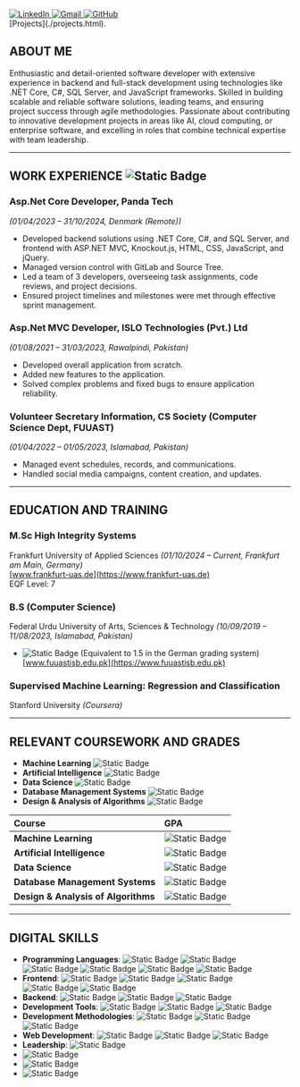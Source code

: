 
 <div>
    <a href="https://www.linkedin.com/in/mohsin-ayoub/" target="_blank">
      <img src="https://img.shields.io/badge/LinkedIn-0077B5?style=for-the-badge&logo=linkedin&logoColor=white" alt="LinkedIn">
    </a>
    <a href="mailto:rajputvishal33876@gmail.com" target="_blank">
      <img src="https://img.shields.io/badge/Gmail-D14836?style=for-the-badge&logo=gmail&logoColor=white" alt="Gmail">
    </a>
    <a href="https://github.com/Mohsin-Ayoub" target="_blank">
      <img src="https://img.shields.io/badge/GitHub-181717?style=for-the-badge&logo=github&logoColor=white" alt="GitHub">
    </a>
  </div>
  [Projects](./projects.html).
  
## ABOUT ME
Enthusiastic and detail-oriented software developer with extensive experience in backend and full-stack development using technologies like .NET Core, C#, SQL Server, and JavaScript frameworks. Skilled in building scalable and reliable software solutions, leading teams, and ensuring project success through agile methodologies. Passionate about contributing to innovative development projects in areas like AI, cloud computing, or enterprise software, and excelling in roles that combine technical expertise with team leadership.

---

## WORK EXPERIENCE ![Static Badge](https://img.shields.io/badge/3_Years_🥇🥈🥉-white?style=flat&color=blue)


### Asp.Net Core Developer, Panda Tech  
*(01/04/2023 – 31/10/2024, Denmark (Remote))*  
- Developed backend solutions using .NET Core, C#, and SQL Server, and frontend with ASP.NET MVC, Knockout.js, HTML, CSS, JavaScript, and jQuery.  
- Managed version control with GitLab and Source Tree.  
- Led a team of 3 developers, overseeing task assignments, code reviews, and project decisions.  
- Ensured project timelines and milestones were met through effective sprint management.  

### Asp.Net MVC Developer, ISLO Technologies (Pvt.) Ltd  
*(01/08/2021 – 31/03/2023, Rawalpindi, Pakistan)*  
- Developed overall application from scratch.  
- Added new features to the application.  
- Solved complex problems and fixed bugs to ensure application reliability.  

### Volunteer Secretary Information, CS Society (Computer Science Dept, FUUAST)  
*(01/04/2022 – 01/05/2023, Islamabad, Pakistan)*  
- Managed event schedules, records, and communications.  
- Handled social media campaigns, content creation, and updates.  

---

## EDUCATION AND TRAINING

### M.Sc High Integrity Systems  
Frankfurt University of Applied Sciences *(01/10/2024 – Current, Frankfurt am Main, Germany)*  
[www.frankfurt-uas.de](https://www.frankfurt-uas.de)  
EQF Level: 7  

### B.S (Computer Science)  
Federal Urdu University of Arts, Sciences & Technology *(10/09/2019 – 11/08/2023, Islamabad, Pakistan)*  
- ![Static Badge](https://img.shields.io/badge/GPA%3A_3%2C71/4%2C0_🥈-white?style=flat&logo=tga&logoColor=white&labelColor=blue&color=blue) (Equivalent to 1.5 in the German grading system)  
[www.fuuastisb.edu.pk](https://www.fuuastisb.edu.pk)  

### Supervised Machine Learning: Regression and Classification  
Stanford University *(Coursera)*  

---

## RELEVANT COURSEWORK AND GRADES
- **Machine Learning**  ![Static Badge](https://img.shields.io/badge/GPA%3A_1%2C0_🥇-white?style=flat&logo=tga&logoColor=white&labelColor=blue&color=blue)
- **Artificial Intelligence**  ![Static Badge](https://img.shields.io/badge/GPA%3A_1%2C6_🥈-white?style=flat&logo=tga&logoColor=white&labelColor=blue&color=blue)
- **Data Science** ![Static Badge](https://img.shields.io/badge/GPA%3A_1%2C0_🥇-white?style=flat&logo=tga&logoColor=white&labelColor=blue&color=blue)
- **Database Management Systems** ![Static Badge](https://img.shields.io/badge/GPA%3A_1%2C0_🥇-white?style=flat&logo=tga&logoColor=white&labelColor=blue&color=blue)
- **Design & Analysis of Algorithms** ![Static Badge](https://img.shields.io/badge/GPA%3A_1%2C0_🥇-white?style=flat&logo=tga&logoColor=white&labelColor=blue&color=blue)

| Course                              | GPA                                                                                                                                  |
|:------------------------------------|:-------------------------------------------------------------------------------------------------------------------------------------|
| **Machine Learning**                | ![Static Badge](https://img.shields.io/badge/GPA%3A_1%2C0_🥇-white?style=flat&logo=tga&logoColor=white&labelColor=blue&color=blue)  |
| **Artificial Intelligence**         | ![Static Badge](https://img.shields.io/badge/GPA%3A_1%2C6_🥈-white?style=flat&logo=tga&logoColor=white&labelColor=blue&color=blue)  |
| **Data Science**                    | ![Static Badge](https://img.shields.io/badge/GPA%3A_1%2C0_🥇-white?style=flat&logo=tga&logoColor=white&labelColor=blue&color=blue)  |
| **Database Management Systems**     | ![Static Badge](https://img.shields.io/badge/GPA%3A_1%2C0_🥇-white?style=flat&logo=tga&logoColor=white&labelColor=blue&color=blue)  |
| **Design & Analysis of Algorithms** | ![Static Badge](https://img.shields.io/badge/GPA%3A_1%2C0_🥇-white?style=flat&logo=tga&logoColor=white&labelColor=blue&color=blue)  |
---

## DIGITAL SKILLS

- **Programming Languages**: ![Static Badge](https://img.shields.io/badge/C-white?style=flat&logo=C&logoColor=white&labelColor=grey&color=white)
![Static Badge](https://img.shields.io/badge/C%23-white?style=flat&logo=C&logoColor=white&labelColor=blue&color=blue)
![Static Badge](https://img.shields.io/badge/C%2B%2B-white?style=flat&logo=cplusplus&logoColor=black&labelColor=white&color=grey)
![Static Badge](https://img.shields.io/badge/Knockout.js-white?style=flat&logo=klook&logoColor=white&labelColor=black&color=blue)
![Static Badge](https://img.shields.io/badge/JavaScript-white?style=flat&logo=javascript&logoColor=white&labelColor=black&color=green)
![Static Badge](https://img.shields.io/badge/SQL_server-white?style=flat&logo=sqlite&logoColor=white&labelColor=grey&color=grey) 
- **Frontend**: ![Static Badge](https://img.shields.io/badge/HTML5-white?style=flat&logo=html5&logoColor=white&labelColor=black&color=%2523563D7C)
![Static Badge](https://img.shields.io/badge/CSS-white?style=flat&logo=css&logoColor=black&labelColor=white&color=orange)
![Static Badge](https://img.shields.io/badge/Bootstrap-white?style=flat&logo=bootstrap&logoColor=black&labelColor=white&color=%2523563D7C)
![Static Badge](https://img.shields.io/badge/JavaScript-white?style=flat&logo=javascript&logoColor=white&labelColor=black&color=green)
![Static Badge](https://img.shields.io/badge/jquery-white?style=flat&logo=jquery&logoColor=white&labelColor=grey&color=grey)
- **Backend**: ![Static Badge](https://img.shields.io/badge/.NET-white?style=flat&color=blue)
  ![Static Badge](https://img.shields.io/badge/.Net_Core-white?style=flat&logo=dotnet&logoColor=white&labelColor=orange&color=orange)
  ![Static Badge](https://img.shields.io/badge/.Net_Framework-white?style=flat&color=grey)
- **Development Tools**: ![Static Badge](https://img.shields.io/badge/git-white?style=flat&logo=git&logoColor=black&labelColor=white&color=blue)
![Static Badge](https://img.shields.io/badge/github-white?style=flat&logo=github&logoColor=black&labelColor=white&color=grey)
![Static Badge](https://img.shields.io/badge/SourceTree-white?style=flat&logo=sourcetree&logoColor=white&labelColor=blue&color=blue)
- **Development Methodologies**: ![Static Badge](https://img.shields.io/badge/scrum-white?style=flat&logo=progress&logoColor=white&labelColor=grey&color=grey)
  ![Static Badge](https://img.shields.io/badge/Kanban-white?style=flat&color=white)
  ![Static Badge](https://img.shields.io/badge/Tools:_Trello,_Ajera-white?style=flat&color=blue)
- **Web Development**: ![Static Badge](https://img.shields.io/badge/HTML5-white?style=flat&logo=html5&logoColor=white&labelColor=black&color=%2523563D7C)
![Static Badge](https://img.shields.io/badge/CSS-white?style=flat&logo=css&logoColor=black&labelColor=white&color=orange)
![Static Badge](https://img.shields.io/badge/JavaScript-white?style=flat&logo=javascript&logoColor=white&labelColor=black&color=green)
- **Leadership**: ![Static Badge](https://img.shields.io/badge/Managed_a_team_of_3-white?style=flat&color=white)
- ![Static Badge](https://img.shields.io/badge/Social_Media_Management-white?style=flat&color=blue)
-  ![Static Badge](https://img.shields.io/badge/Organizational_and_Planning_Skills-white?style=flat&color=grey)
-  ![Static Badge](https://img.shields.io/badge/Microsoft_Office_Tools-white?style=flat&color=white)  

